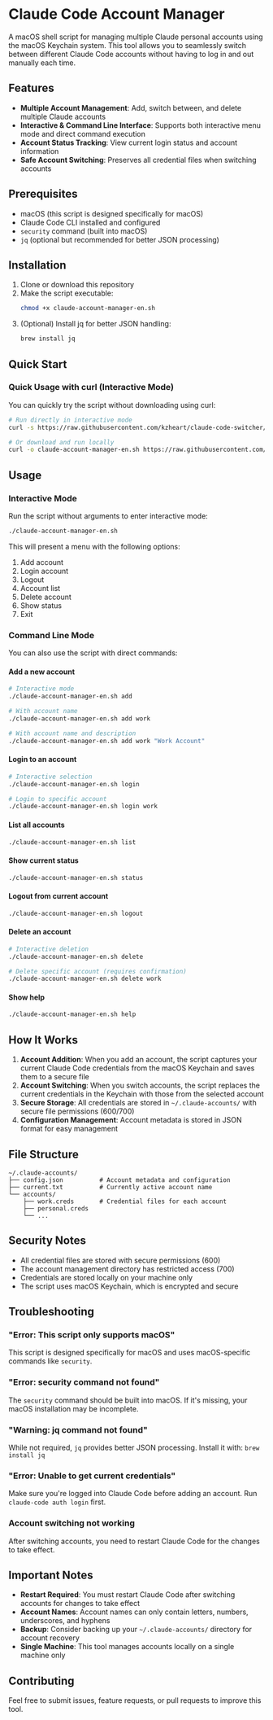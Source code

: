 # Claude Code Account Manager

A macOS shell script for managing multiple Claude personal accounts using the macOS Keychain system. This tool allows you to seamlessly switch between different Claude Code accounts without having to log in and out manually each time.

## Features

- **Multiple Account Management**: Add, switch between, and delete multiple Claude accounts
- **Interactive & Command Line Interface**: Supports both interactive menu mode and direct command execution
- **Account Status Tracking**: View current login status and account information
- **Safe Account Switching**: Preserves all credential files when switching accounts

## Prerequisites

- macOS (this script is designed specifically for macOS)
- Claude Code CLI installed and configured
- `security` command (built into macOS)
- `jq` (optional but recommended for better JSON processing)

## Installation

1. Clone or download this repository
2. Make the script executable:
   ```bash
   chmod +x claude-account-manager-en.sh
   ```
3. (Optional) Install jq for better JSON handling:
   ```bash
   brew install jq
   ```

## Quick Start

### Quick Usage with curl (Interactive Mode)

You can quickly try the script without downloading using curl:

```bash
# Run directly in interactive mode
curl -s https://raw.githubusercontent.com/kzheart/claude-code-switcher/master/claude-account-manager-en.sh | bash -s - < /dev/tty

# Or download and run locally
curl -o claude-account-manager-en.sh https://raw.githubusercontent.com/kzheart/claude-code-switcher/master/claude-account-manager-en.sh && chmod +x claude-account-manager-en.sh && ./claude-account-manager-en.sh
```


## Usage

### Interactive Mode

Run the script without arguments to enter interactive mode:

```bash
./claude-account-manager-en.sh
```

This will present a menu with the following options:
1. Add account
2. Login account  
3. Logout
4. Account list
5. Delete account
6. Show status
7. Exit

### Command Line Mode

You can also use the script with direct commands:

#### Add a new account
```bash
# Interactive mode
./claude-account-manager-en.sh add

# With account name
./claude-account-manager-en.sh add work

# With account name and description
./claude-account-manager-en.sh add work "Work Account"
```

#### Login to an account
```bash
# Interactive selection
./claude-account-manager-en.sh login

# Login to specific account
./claude-account-manager-en.sh login work
```

#### List all accounts
```bash
./claude-account-manager-en.sh list
```

#### Show current status
```bash
./claude-account-manager-en.sh status
```

#### Logout from current account
```bash
./claude-account-manager-en.sh logout
```

#### Delete an account
```bash
# Interactive deletion
./claude-account-manager-en.sh delete

# Delete specific account (requires confirmation)
./claude-account-manager-en.sh delete work
```

#### Show help
```bash
./claude-account-manager-en.sh help
```

## How It Works

1. **Account Addition**: When you add an account, the script captures your current Claude Code credentials from the macOS Keychain and saves them to a secure file
2. **Account Switching**: When you switch accounts, the script replaces the current credentials in the Keychain with those from the selected account
3. **Secure Storage**: All credentials are stored in `~/.claude-accounts/` with secure file permissions (600/700)
4. **Configuration Management**: Account metadata is stored in JSON format for easy management

## File Structure

```
~/.claude-accounts/
├── config.json          # Account metadata and configuration
├── current.txt          # Currently active account name
└── accounts/
    ├── work.creds       # Credential files for each account
    ├── personal.creds
    └── ...
```

## Security Notes

- All credential files are stored with secure permissions (600)
- The account management directory has restricted access (700)
- Credentials are stored locally on your machine only
- The script uses macOS Keychain, which is encrypted and secure

## Troubleshooting

### "Error: This script only supports macOS"
This script is designed specifically for macOS and uses macOS-specific commands like `security`.

### "Error: security command not found"
The `security` command should be built into macOS. If it's missing, your macOS installation may be incomplete.

### "Warning: jq command not found"
While not required, `jq` provides better JSON processing. Install it with: `brew install jq`

### "Error: Unable to get current credentials"
Make sure you're logged into Claude Code before adding an account. Run `claude-code auth login` first.

### Account switching not working
After switching accounts, you need to restart Claude Code for the changes to take effect.

## Important Notes

- **Restart Required**: You must restart Claude Code after switching accounts for changes to take effect
- **Account Names**: Account names can only contain letters, numbers, underscores, and hyphens
- **Backup**: Consider backing up your `~/.claude-accounts/` directory for account recovery
- **Single Machine**: This tool manages accounts locally on a single machine only

## Contributing

Feel free to submit issues, feature requests, or pull requests to improve this tool.
